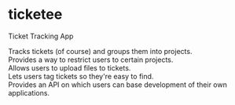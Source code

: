 ticketee
========

Ticket Tracking App

Tracks tickets (of course) and groups them into projects.   
Provides a way to restrict users to certain projects.   
Allows users to upload files to tickets.  
Lets users tag tickets so they're easy to find.  
Provides an API on which users can base development of their own applications. 
